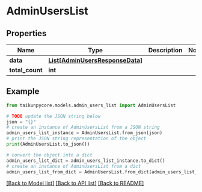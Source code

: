 # AdminUsersList


## Properties

Name | Type | Description | Notes
------------ | ------------- | ------------- | -------------
**data** | [**List[AdminUsersResponseData]**](AdminUsersResponseData.md) |  | 
**total_count** | **int** |  | 

## Example

```python
from taikunpycore.models.admin_users_list import AdminUsersList

# TODO update the JSON string below
json = "{}"
# create an instance of AdminUsersList from a JSON string
admin_users_list_instance = AdminUsersList.from_json(json)
# print the JSON string representation of the object
print(AdminUsersList.to_json())

# convert the object into a dict
admin_users_list_dict = admin_users_list_instance.to_dict()
# create an instance of AdminUsersList from a dict
admin_users_list_from_dict = AdminUsersList.from_dict(admin_users_list_dict)
```
[[Back to Model list]](../README.md#documentation-for-models) [[Back to API list]](../README.md#documentation-for-api-endpoints) [[Back to README]](../README.md)


